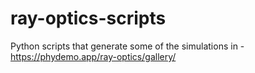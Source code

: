 # ray-optics-scripts
Python scripts that generate some of the simulations in - https://phydemo.app/ray-optics/gallery/
